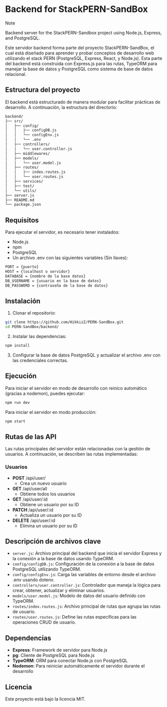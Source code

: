# Backend for StackPERN-SandBox

>[!NOTE]
Backend server for the StackPERN-Sandbox project using Node.js, Express, and PostgreSQL.

Este servidor backend forma parte del proyecto StackPERN-SandBox, el cual está diseñado para aprender y probar conceptos de desarrollo web utilizando el stack PERN (PostgreSQL, Express, React, y Node.js). Esta parte del backend está construida con Express.js para las rutas, TypeORM para manejar la base de datos y PostgreSQL como sistema de base de datos relacional.

## Estructura del proyecto

El backend está estructurado de manera modular para facilitar prácticas de desarrollo. A continuación, la estructura del directorio:

``` bash
backend/
├── src/
│   ├── config/
│   │   ├── configDB.js
│   │   └── configEnv.js
│   │   └── .env
│   ├── controllers/
│   │   └── user.controller.js
│   ├── middlewares/
│   ├── models/
│   │   └── user.model.js
│   ├── routes/
│   │   ├── index.routes.js
│   │   └── user.routes.js
│   ├── services/
│   ├── test/
│   └── utils/
├── server.js
├── README.md
└── package.json
```

## Requisitos

Para ejecutar el servidor, es necesario tener instalados:

- Node.js
- npm
- PostgreSQL
- Un archivo .env con las siguientes variables (Sin llaves):

``` bash
PORT = {puerto}
HOST = {localhost o servidor}
DATABASE = {nombre de la base datos}
DB_USERNAME = {usuario en la base de datos}
DB_PASSWORD = {contraseña de la base de datos}
```

## Instalación

1. Clonar el repositorio:

``` bash
git clone https://github.com/HikkizZ/PERN-SandBox.git
cd PERN-SandBox/backend/
```

2. Instalar las dependencias:

``` bash
npm install
```

3. Configurar la base de datos PostgreSQL y actualizar el archivo .env con las credenciales correctas.

## Ejecución

Para iniciar el servidor en modo de desarrollo con reinico automático (gracias a nodemon), puedes ejecutar:

``` bash
npm run dev
```

Para iniciar el servidor en modo producción:

``` bash
npm start
```

## Rutas de las API

Las rutas principales del servidor están relacionadas con la gestión de usuarios. A continuación, se describen las rutas implementadas:

### Usuarios

- **POST** /api/user/
  - Crea un nuevo usuario
- **GET** /api/user/all
  - Obtiene todos los usuarios
- **GET** /api/user/:id
  - Obtiene un usuario por su ID
- **PATCH** /api/user/:id
  - Actualiza un usuario por su ID
- **DELETE** /api/user/:id
  - Elimina un usuario por su ID

## Descripción de archivos clave

- `server.js`: Archivo principal del backend que inicia el servidor Express y la conexión a la base de datos usando TypeORM.
- `config/configDB.js`: Configuración de la conexión a la base de datos PostgreSQL utilizando TypeORM.
- `config/configEnv.js`: Carga las variables de entorno desde el archivo .env usando dotenv.
- `controllers/user.controller.js`: Controlador que maneja la lógica para crear, obtener, actualizar y eliminar usuarios.
- `models/user.model.js`: Modelo de datos del usuario definido con TypeORM.
- `routes/index.routes.js`: Archivo principal de rutas que agrupa las rutas de usuario.
- `routes/user.routes.js`: Define las rutas específicas para las operaciones CRUD de usuario.

## Dependencias

- **Express**: Framework de servidor para Node.js
- **pg**: Cliente de PostgreSQL para Node.js
- **TypeORM**: ORM para conectar Node.js con PostgreSQL
- **Nodemon**: Para reiniciar automáticamente el servidor durante el desarrollo

## Licencia

Este proyecto está bajo la licencia MIT.
